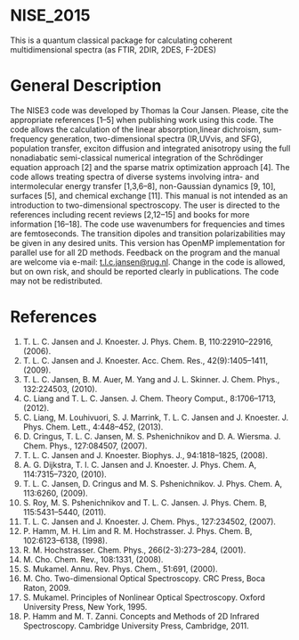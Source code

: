 # NISE_2015
This is a quantum classical package for calculating coherent multidimensional spectra (as FTIR, 2DIR, 2DES, F-2DES)  
# General Description
The NISE3 code was developed by Thomas la Cour Jansen. Please, cite the appropriate references [1–5] when publishing work using this code. The code allows the calculation of the linear absorption,linear dichroism, sum-frequency generation, two-dimensional spectra (IR,UVvis, and SFG), population transfer, exciton diffusion and integrated anisotropy using the full nonadiabatic semi-classical numerical integration of the Schrödinger equation approach [2] and the sparse matrix optimization approach [4]. The code allows treating spectra of diverse systems involving intra- and intermolecular energy transfer [1,3,6–8], non-Gaussian dynamics [9, 10], surfaces [5], and chemical exchange [11]. This manual is not intended as an introduction to two-dimensional spectroscopy. The user is directed to the references including recent reviews [2,12–15] and books for more information [16–18]. The code use wavenumbers for frequencies and times are femtoseconds. The transition dipoles and transition polarizabilities may be given in any desired units. This version has OpenMP implementation for parallel use for all 2D methods.
Feedback on the program and the manual are welcome via e-mail: t.l.c.jansen@rug.nl. Change in the code is allowed, but on own risk, and should be reported clearly in publications. The code may not be redistributed.
# References
1. T. L. C. Jansen and J. Knoester. J. Phys. Chem. B, 110:22910–22916, (2006).
2. T. L. C. Jansen and J. Knoester. Acc. Chem. Res., 42(9):1405–1411, (2009).
3. T. L. C. Jansen, B. M. Auer, M. Yang and J. L. Skinner. J. Chem. Phys., 132:224503, (2010).
4. C. Liang and T. L. C. Jansen. J. Chem. Theory Comput., 8:1706–1713, (2012).
5. C. Liang, M. Louhivuori, S. J. Marrink, T. L. C. Jansen and J. Knoester. J. Phys.
Chem. Lett., 4:448–452, (2013).
6. D. Cringus, T. L. C. Jansen, M. S. Pshenichnikov and D. A. Wiersma. J. Chem.
Phys., 127:084507, (2007).
7. T. L. C. Jansen and J. Knoester. Biophys. J., 94:1818–1825, (2008).
8. A. G. Dijkstra, T. l. C. Jansen and J. Knoester. J. Phys. Chem. A, 114:7315–7320, (2010).
9. T. L. C. Jansen, D. Cringus and M. S. Pshenichnikov. J. Phys. Chem. A, 113:6260, (2009).
10. S. Roy, M. S. Pshenichnikov and T. L. C. Jansen. J. Phys. Chem. B, 115:5431–5440, (2011).
11. T. L. C. Jansen and J. Knoester. J. Chem. Phys., 127:234502, (2007).
12. P. Hamm, M. H. Lim and R. M. Hochstrasser. J. Phys. Chem. B, 102:6123–6138,
(1998).
13. R. M. Hochstrasser. Chem. Phys., 266(2-3):273–284, (2001).
14. M. Cho. Chem. Rev., 108:1331, (2008).
15. S. Mukamel. Annu. Rev. Phys. Chem., 51:691, (2000).
16. M. Cho. Two-dimensional Optical Spectroscopy. CRC Press, Boca Raton, 2009.
17. S. Mukamel. Principles of Nonlinear Optical Spectroscopy. Oxford University Press,
New York, 1995.
18. P. Hamm and M. T. Zanni. Concepts and Methods of 2D Infrared Spectroscopy. Cambridge University Press, Cambridge, 2011.
